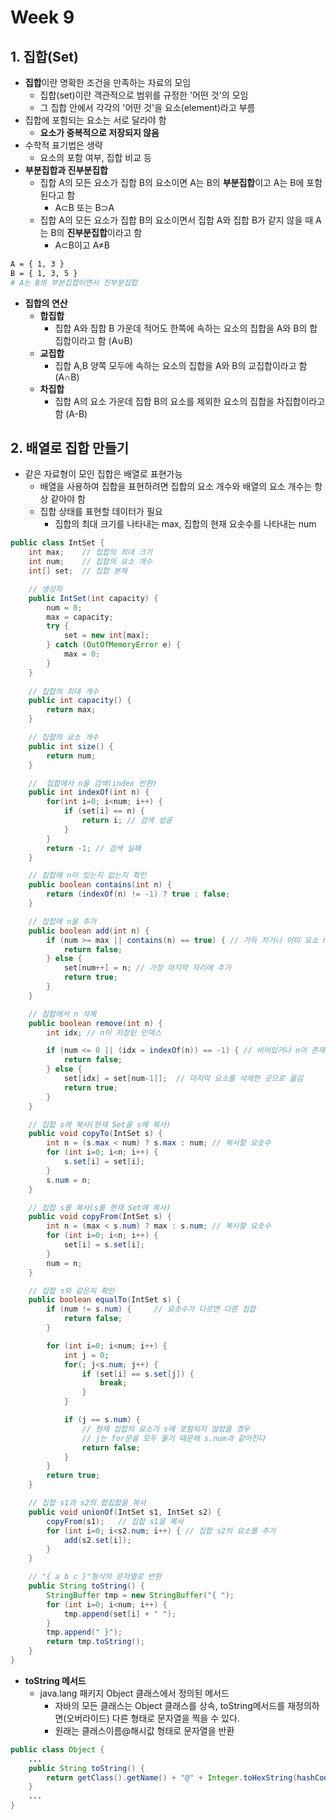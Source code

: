# Week 9

## 1. 집합(Set)

* **집합**이란 명확한 조건을 만족하는 자료의 모임
  * 집합(set)이란 객관적으로 범위를 규정한 '어떤 것'의 모임
  * 그 집합 안에서 각각의 '어떤 것'을 요소(element)라고 부름  
* 집합에 포함되는 요소는 서로 달라야 함
  * **요소가 중복적으로 저장되지 않음**
* 수학적 표기법은 생략
  * 요소의 포함 여부, 집합 비교 등 
* **부분집합과 진부분집합**
  * 집합 A의 모든 요소가 집합 B의 요소이면 A는 B의 **부분집합**이고 A는 B에 포함된다고 함
    * A⊂B 또는 B⊃A
  * 집합 A의 모든 요소가 집합 B의 요소이면서 집합 A와 집합 B가 같지 않을 때 A는 B의 **진부분집합**이라고 함
    * A⊂B이고 A≠B

```bash
A = { 1, 3 }
B = { 1, 3, 5 } 
# A는 B의 부분집합이면서 진부분집합
```

* **집합의 연산**
  * **합집합**
    * 집합 A와 집합 B 가운데 적어도 한쪽에 속하는 요소의 집합을 A와 B의 합집합이라고 함 (A∪B)
  * **교집합**
    * 집합 A,B 양쪽 모두에 속하는 요소의 집합을 A와 B의 교집합이라고 함 (A∩B)
  * **차집합**
    * 집합 A의 요소 가운데 집합 B의 요소를 제외한 요소의 집합을 차집합이라고 함 (A-B)

## 2. 배열로 집합 만들기

* 같은 자료형이 모인 집합은 배열로 표현가능
  * 배열을 사용하여 집합을 표현하려면 집합의 요소 개수와 배열의 요소 개수는 항상 같아야 함
  * 집합 상태를 표현할 데이터가 필요
    * 집합의 최대 크기를 나타내는 max, 집합의 현재 요솟수를 나타내는 num

```java
public class IntSet {
    int max;    // 집합의 최대 크기
    int num;    // 집합의 요소 개수
    int[] set;  // 집합 본체

    // 생성자
    public IntSet(int capacity) {
        num = 0;
        max = capacity;
        try {
            set = new int[max];
        } catch (OutOfMemoryError e) {
            max = 0;
        }
    }
    
    // 집합의 최대 개수
    public int capacity() {
        return max;
    }

    // 집합의 요소 개수
    public int size() {
        return num;
    }

    //  집합에서 n을 검색(index 반환)
    public int indexOf(int n) {
        for(int i=0; i<num; i++) {
            if (set[i] == n) {
                return i; // 검색 성공
            }
        }
        return -1; // 검색 실패
    }

    // 집합에 n이 있는지 없는지 확인
    public boolean contains(int n) {
        return (indexOf(n) != -1) ? true : false;
    }

    // 집합에 n을 추가
    public boolean add(int n) {
        if (num >= max || contains(n) == true) { // 가득 차거나 이미 요소 n존재
            return false;
        } else {
            set[num++] = n; // 가장 마지막 자리에 추가
            return true;
        }
    }

    // 집합에서 n 삭제
    public boolean remove(int n) {
        int idx; // n이 저장된 인덱스

        if (num <= 0 || (idx = indexOf(n)) == -1) { // 비어있거나 n이 존재하지 않음
            return false;
        } else {
            set[idx] = set[num-1]];  // 마지막 요소를 삭제한 곳으로 옮김
            return true;
        }
    }

    // 집합 s에 복사(현재 Set을 s에 복사)
    public void copyTo(IntSet s) {
        int n = (s.max < num) ? s.max : num; // 복사할 요솟수
        for (int i=0; i<n; i++) {
            s.set[i] = set[i];
        }
        s.num = n;
    }

    // 집합 s를 복사(s를 현재 Set에 복사)
    public void copyFrom(IntSet s) {
        int n = (max < s.num) ? max : s.num; // 복사할 요솟수
        for (int i=0; i<n; i++) {
            set[i] = s.set[i];
        }
        num = n;
    }

    // 집합 s와 같은지 확인
    public boolean equalTo(IntSet s) {
        if (num != s.num) {     // 요솟수가 다르면 다른 집합
            return false;
        }

        for (int i=0; i<num; i++) {
            int j = 0;
            for(; j<s.num; j++) {
                if (set[i] == s.set[j]) {
                    break;
                }
            }

            if (j == s.num) { 
                // 현재 집합의 요소가 s에 포함되지 않았을 경우
                // j는 for문을 모두 돌기 때문에 s.num과 같아진다
                return false;
            }
        }
        return true;
    }

    // 집합 s1과 s2의 합집합을 복사
    public void unionOf(IntSet s1, IntSet s2) {
        copyFrom(s1);   // 집합 s1을 복사
        for (int i=0; i<s2.num; i++) { // 집합 s2의 요소를 추가
            add(s2.set[i]);
        }
    }

    // "{ a b c }"형식의 문자열로 반환
    public String toString() {
        StringBuffer tmp = new StringBuffer("{ ");
        for (int i=0; i<num; i++) {
            tmp.append(set[i] + " ");
        }
        tmp.append(" }");
        return tmp.toString();
    }
}
```

* **toString 메서드**
  * java.lang 패키지 Object 클래스에서 정의된 메서드
    * 자바의 모든 클래스는 Object 클래스를 상속, toString메서드를 재정의하면(오버라이드) 다른 형태로 문자열을 찍을 수 있다.
    * 원래는 클래스이름@해시값 형태로 문자열을 반환

```java
public class Object {
    ...
    public String toString() {
        return getClass().getName() + "@" + Integer.toHexString(hashCode());
    }
    ...
}
```

